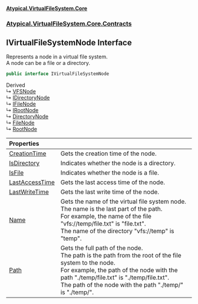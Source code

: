 #### [Atypical.VirtualFileSystem.Core](VirtualFileSystem.md 'VirtualFileSystem')
### [Atypical.VirtualFileSystem.Core.Contracts](VirtualFileSystem.md#Atypical.VirtualFileSystem.Core.Contracts 'Atypical.VirtualFileSystem.Core.Contracts')

## IVirtualFileSystemNode Interface

Represents a node in a virtual file system.  
A node can be a file or a directory.

```csharp
public interface IVirtualFileSystemNode
```

Derived  
&#8627; [VFSNode](VFSNode.md 'Atypical.VirtualFileSystem.Core.Abstractions.VFSNode')  
&#8627; [IDirectoryNode](IDirectoryNode.md 'Atypical.VirtualFileSystem.Core.Contracts.IDirectoryNode')  
&#8627; [IFileNode](IFileNode.md 'Atypical.VirtualFileSystem.Core.Contracts.IFileNode')  
&#8627; [IRootNode](IRootNode.md 'Atypical.VirtualFileSystem.Core.Contracts.IRootNode')  
&#8627; [DirectoryNode](DirectoryNode.md 'Atypical.VirtualFileSystem.Core.Models.DirectoryNode')  
&#8627; [FileNode](FileNode.md 'Atypical.VirtualFileSystem.Core.Models.FileNode')  
&#8627; [RootNode](RootNode.md 'Atypical.VirtualFileSystem.Core.Models.RootNode')

| Properties | |
| :--- | :--- |
| [CreationTime](IVirtualFileSystemNode.CreationTime.md 'Atypical.VirtualFileSystem.Core.Contracts.IVirtualFileSystemNode.CreationTime') | Gets the creation time of the node. |
| [IsDirectory](IVirtualFileSystemNode.IsDirectory.md 'Atypical.VirtualFileSystem.Core.Contracts.IVirtualFileSystemNode.IsDirectory') | Indicates whether the node is a directory. |
| [IsFile](IVirtualFileSystemNode.IsFile.md 'Atypical.VirtualFileSystem.Core.Contracts.IVirtualFileSystemNode.IsFile') | Indicates whether the node is a file. |
| [LastAccessTime](IVirtualFileSystemNode.LastAccessTime.md 'Atypical.VirtualFileSystem.Core.Contracts.IVirtualFileSystemNode.LastAccessTime') | Gets the last access time of the node. |
| [LastWriteTime](IVirtualFileSystemNode.LastWriteTime.md 'Atypical.VirtualFileSystem.Core.Contracts.IVirtualFileSystemNode.LastWriteTime') | Gets the last write time of the node. |
| [Name](IVirtualFileSystemNode.Name.md 'Atypical.VirtualFileSystem.Core.Contracts.IVirtualFileSystemNode.Name') | Gets the name of the virtual file system node.<br/>The name is the last part of the path.<br/>For example, the name of the file "vfs://temp/file.txt" is "file.txt".<br/>The name of the directory "vfs://temp" is "temp". |
| [Path](IVirtualFileSystemNode.Path.md 'Atypical.VirtualFileSystem.Core.Contracts.IVirtualFileSystemNode.Path') | Gets the full path of the node.<br/>The path is the path from the root of the file system to the node.<br/>For example, the path of the node with the path "./temp/file.txt" is "./temp/file.txt".<br/>The path of the node with the path "./temp/" is "./temp/". |
